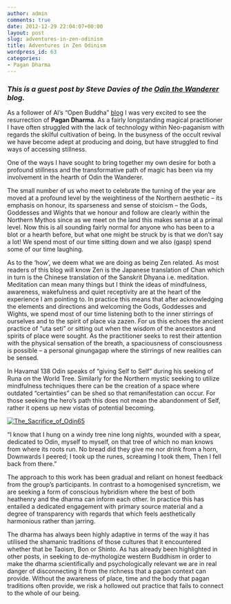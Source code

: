 ```yaml
---
author: admin
comments: true
date: 2012-12-29 22:04:07+00:00
layout: post
slug: adventures-in-zen-odinism
title: Adventures in Zen Odinism
wordpress_id: 63
categories:
- Pagan Dharma
---
```


### _This is a guest post by Steve Davies of the [Odin the Wanderer](http://www.odinthewanderer.org/) blog._


As a follower of Al’s “Open Buddha” [blog](http://www.openbuddha.com) I was very excited to see the resurrection of **Pagan Dharma**. As a fairly longstanding magical practitioner I have often struggled with the lack of technology within Neo-paganism with regards the skilful cultivation of being. In the busyness of the occult revival we have become adept at producing and doing, but have struggled to find ways of accessing stillness.

One of the ways I have sought to bring together my own desire for both a profound stillness and the transformative path of magic has been via my involvement in the hearth of Odin the Wanderer.

The small number of us who meet to celebrate the turning of the year are moved at a profound level by the weightiness of the Northern aesthetic – its emphasis on honour, its sparseness and sense of stoicism – the Gods, Goddesses and Wights that we honour and follow are clearly within the Northern Mythos since as we meet on the land this makes sense at a primal level. Now this is all sounding fairly normal for anyone who has been to a blot or a hearth before, but what one might be struck by is that we don’t say a lot! We spend most of our time sitting down and we also (gasp) spend some of our time laughing.

As to the ‘how’, we deem what we are doing as being Zen related. As most readers of this blog will know Zen is the Japanese translation of Chan which in turn is the Chinese translation of the Sanskrit Dhyana i.e. meditation. Meditation can mean many things but I think the ideas of mindfulness, awareness, wakefulness and quiet receptivity are at the heart of the experience I am pointing to. In practice this means that after acknowledging the elements and directions and welcoming the Gods, Goddesses and Wights, we spend most of our time listening both to the inner stirrings of ourselves and to the spirit of place via zazen. For us this echoes the ancient practice of “uta seti” or sitting out when the wisdom of the ancestors and spirits of place were sought. As the practitioner seeks to rest their attention with the physical sensation of the breath, a spaciousness of consciousness is possible – a personal ginungagap where the stirrings of new realities can be sensed.

In Havamal 138 Odin speaks of “giving Self to Self” during his seeking of Runa on the World Tree. Similarly for the Northern mystic seeking to utilize mindfulness techniques there can be the creation of a space where outdated “certainties” can be shed so that remanifestation can occur. For those seeking the hero’s path this does not mean the abandonment of Self, rather it opens up new vistas of potential becoming.

[![The_Sacrifice_of_Odin65](http://pagandharma.org/wp-content/uploads/2012/12/The_Sacrifice_of_Odin65.jpg)](http://pagandharma.org/2012/12/adventures-in-zen-odinism/the_sacrifice_of_odin65/)

“I know that I hung on a windy tree
nine long nights,
wounded with a spear, dedicated to Odin,
myself to myself,
on that tree of which no man knows
from where its roots run.
No bread did they give me nor drink from a horn,
Downwards I peered;
I took up the runes, screaming I took them,
Then I fell back from there.”

The approach to this work has been gradual and reliant on honest feedback from the group’s participants. In contrast to a homogenised syncretism, we are seeking a form of conscious hybridism where the best of both heathenry and the dharma can inform each other. In practice this has entailed a dedicated engagement with primary source material and a degree of transparency with regards that which feels aesthetically harmonious rather than jarring.

The dharma has always been highly adaptive in terms of the way it has utilised the shamanic traditions of those cultures that it encountered whether that be Taoism, Bon or Shinto. As has already been highlighted in other posts, in seeking to de-mythologize western Buddhism in order to make the dharma scientifically and psychologically relevant we are in real danger of disconnecting it from the richness that a pagan context can provide. Without the awareness of place, time and the body that pagan traditions often provide, we risk a hollowed out practice that fails to connect to the whole of our being.
